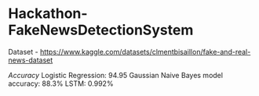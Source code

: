 # Hackathon-FakeNewsDetectionSystem
Dataset - https://www.kaggle.com/datasets/clmentbisaillon/fake-and-real-news-dataset

*Accuracy*
Logistic Regression: 94.95
Gaussian Naive Bayes model accuracy: 88.3%
LSTM: 0.992%
